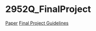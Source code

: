 # 2952Q_FinalProject

[Paper](https://arxiv.org/pdf/2111.05320)
[Final Project Guidelines](https://cs.brown.edu/people/ycheng79/csci2952qf24/project_guidelines.pdf)
